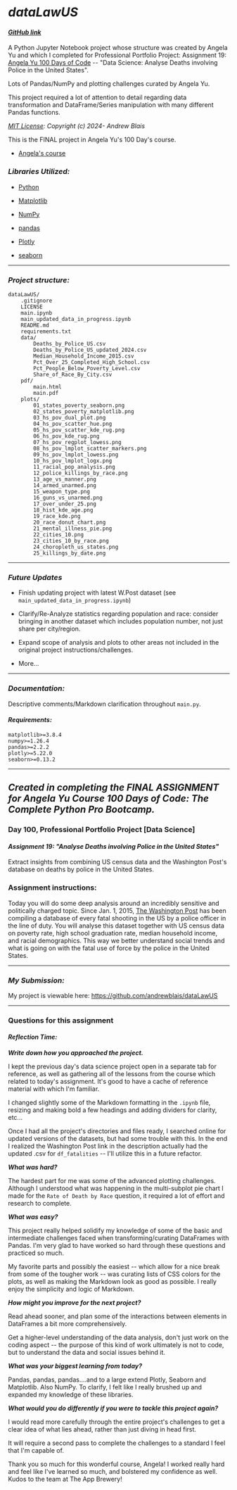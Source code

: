 # **_dataLawUS_**

#### **_[GitHub link](https://github.com/andrewblais/dataLawUS)_**

A Python Jupyter Notebook project whose structure was created by Angela Yu and which I completed for Professional Portfolio Project: Assignment 19: [Angela Yu 100 Days of Code](https://www.udemy.com/course/100-days-of-code/) -- "Data Science: Analyse Deaths involving Police in the United States".

Lots of Pandas/NumPy and plotting challenges curated by Angela Yu.

This project required a lot of attention to detail regarding data transformation and DataFrame/Series manipulation with many different Pandas functions.

_[MIT License](https://github.com/andrewblais/dataLawUS/blob/main/LICENSE): Copyright (c) 2024- Andrew Blais_

This is the FINAL project in Angela Yu's 100 Day's course.

-   [Angela's course](https://www.udemy.com/course/100-days-of-code/)

### **_Libraries Utilized:_**

-   [Python](https://www.python.org/)

-   [Matplotlib](https://matplotlib.org/)

-   [NumPy](https://numpy.org/)

-   [pandas](https://pandas.pydata.org/)

-   [Plotly](https://plotly.com/python/)

-   [seaborn](https://seaborn.pydata.org/)

---

### **_Project structure:_**

```
dataLawUS/
    .gitignore
    LICENSE
    main.ipynb
    main_updated_data_in_progress.ipynb
    README.md
    requirements.txt
    data/
        Deaths_by_Police_US.csv
        Deaths_by_Police_US_updated_2024.csv
        Median_Household_Income_2015.csv
        Pct_Over_25_Completed_High_School.csv
        Pct_People_Below_Poverty_Level.csv
        Share_of_Race_By_City.csv
    pdf/
        main.html
        main.pdf
    plots/
        01_states_poverty_seaborn.png
        02_states_poverty_matplotlib.png
        03_hs_pov_dual_plot.png
        04_hs_pov_scatter_hue.png
        05_hs_pov_scatter_kde_rug.png
        06_hs_pov_kde_rug.png
        07_hs_pov_regplot_lowess.png
        08_hs_pov_lmplot_scatter_markers.png
        09_hs_pov_lmplot_lowess.png
        10_hs_pov_lmplot_logx.png
        11_racial_pop_analysis.png
        12_police_killings_by_race.png
        13_age_vs_manner.png
        14_armed_unarmed.png
        15_weapon_type.png
        16_guns_vs_unarmed.png
        17_over_under_25.png
        18_hist_kde_age.png
        19_race_kde.png
        20_race_donut_chart.png
        21_mental_illness_pie.png
        22_cities_10.png
        23_cities_10_by_race.png
        24_choropleth_us_states.png
        25_killings_by_date.png
```

---

### **_Future Updates_**

-   Finish updating project with latest W.Post dataset (see `main_updated_data_in_progress.ipynb`)

-   Clarify/Re-Analyze statistics regarding population and race: consider bringing in another dataset which includes population number, not just share per city/region.

-   Expand scope of analysis and plots to other areas not included in the original project instructions/challenges.

-   More...

---

### **_Documentation:_**

Descriptive comments/Markdown clarification throughout `main.py`.

#### **_Requirements:_**

```requirements
matplotlib>=3.8.4
numpy>=1.26.4
pandas>=2.2.2
plotly>=5.22.0
seaborn>=0.13.2
```

---

## **_Created in completing the FINAL ASSIGNMENT for Angela Yu Course 100 Days of Code: The Complete Python Pro Bootcamp._**

### **Day 100, Professional Portfolio Project [Data Science]**

#### **_Assignment 19: "Analyse Deaths involving Police in the United States"_**

Extract insights from combining US census data and the Washington Post's database on deaths by police in the United States.

### **Assignment instructions:**

Today you will do some deep analysis around an incredibly sensitive and politically charged topic. Since Jan. 1, 2015, [The Washington Post](https://www.washingtonpost.com/) has been compiling a database of every fatal shooting in the US by a police officer in the line of duty. You will analyse this dataset together with US census data on poverty rate, high school graduation rate, median household income, and racial demographics. This way we better understand social trends and what is going on with the fatal use of force by the police in the United States.

---

### **_My Submission:_**

My project is viewable here: https://github.com/andrewblais/dataLawUS

---

### **Questions for this assignment**

#### _Reflection Time:_

**_Write down how you approached the project._**

I kept the previous day's data science project open in a separate tab for reference, as well as gathering all of the lessons from the course which related to today's assignment. It's good to have a cache of reference material with which I'm familiar.

I changed slightly some of the Markdown formatting in the `.ipynb` file, resizing and making bold a few headings and adding dividers for clarity, etc...

Once I had all the project's directories and files ready, I searched online for updated versions of the datasets, but had some trouble with this. In the end I realized the Washington Post link in the description actually had the updated .csv for `df_fatalities` -- I'll utilize this in a future refactor.

**_What was hard?_**

The hardest part for me was some of the advanced plotting challenges. Although I understood what was happening in the multi-subplot pie chart I made for the `Rate of Death by Race` question, it required a lot of effort and research to complete.

**_What was easy?_**

This project really helped solidify my knowledge of some of the basic and intermediate challenges faced when transforming/curating DataFrames with Pandas. I'm very glad to have worked so hard through these questions and practiced so much.

My favorite parts and possibly the easiest -- which allow for a nice break from some of the tougher work -- was curating lists of CSS colors for the plots, as well as making the Markdown look as good as possible. I really enjoy the simplicity and logic of Markdown.

**_How might you improve for the next project?_**

Read ahead sooner, and plan some of the interactions between elements in DataFrames a bit more comprehensively.

Get a higher-level understanding of the data analysis, don't just work on the coding aspect -- the purpose of this kind of work ultimately is not to code, but to understand the data and social issues behind it.

**_What was your biggest learning from today?_**

Pandas, pandas, pandas....and to a large extend Plotly, Seaborn and Matplotlib. Also NumPy. To clarify, I felt like I really brushed up and expanded my knowledge of these libraries.

**_What would you do differently if you were to tackle this project again?_**

I would read more carefully through the entire project's challenges to get a clear idea of what lies ahead, rather than just diving in head first.

It will require a second pass to complete the challenges to a standard I feel that I'm capable of.

Thank you so much for this wonderful course, Angela! I worked really hard and feel like I've learned so much, and bolstered my confidence as well. Kudos to the team at The App Brewery!
